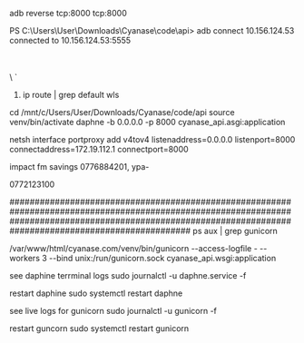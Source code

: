 adb reverse tcp:8000 tcp:8000

PS C:\Users\User\Downloads\Cyanase\code\api> adb connect 10.156.124.53
connected to 10.156.124.53:5555


\
\
\\
\`
1. ip route | grep default   wls

cd /mnt/c/Users/User/Downloads/Cyanase/code/api
source venv/bin/activate
 daphne -b 0.0.0.0 -p 8000 cyanase_api.asgi:application

 netsh interface portproxy add v4tov4 listenaddress=0.0.0.0 listenport=8000 connectaddress=172.19.112.1 connectport=8000

 impact fm savings  0776884201, ypa- 

0772123100



############################################################################################################################################################################################################
ps aux | grep gunicorn


/var/www/html/cyanase.com/venv/bin/gunicorn --access-logfile - --workers 3 --bind unix:/run/gunicorn.sock cyanase_api.wsgi:application


see daphine terrminal logs  sudo journalctl -u daphne.service -f


restart daphine
sudo systemctl restart daphne

see live logs for gunicorn
sudo journalctl -u gunicorn -f

restart guncorn
sudo systemctl restart gunicorn




